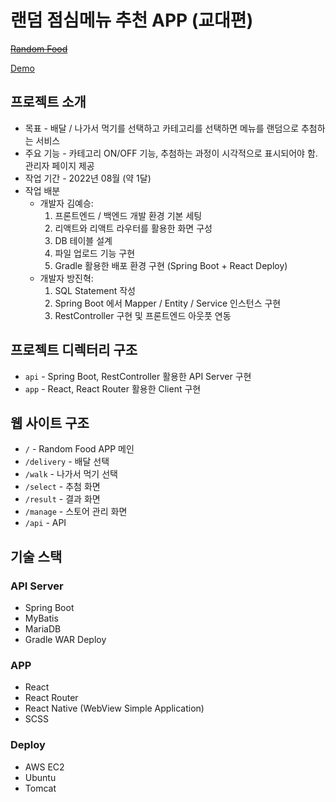 # 랜덤 점심메뉴 추천 APP (교대편)

~~[Random Food](https://random-food.webius.net)~~

[Demo](https://demo-random-food.webius.net)

## 프로젝트 소개
* 목표 - 배달 / 나가서 먹기를 선택하고 카테고리를 선택하면 메뉴를 랜덤으로 추첨하는 서비스  
* 주요 기능 - 카테고리 ON/OFF 기능, 추첨하는 과정이 시각적으로 표시되어야 함. 관리자 페이지 제공  
* 작업 기간 - 2022년 08월 (약 1달)
* 작업 배분
    - 개발자 김예승:
        1) 프론트엔드 / 백엔드 개발 환경 기본 세팅
        2) 리액트와 리액트 라우터를 활용한 화면 구성
        3) DB 테이블 설계
        4) 파일 업로드 기능 구현
        5) Gradle 활용한 배포 환경 구현 (Spring Boot + React Deploy)
    - 개발자 방진혁:
        1) SQL Statement 작성
        2) Spring Boot 에서 Mapper / Entity / Service 인스턴스 구현
        3) RestController 구현 및 프론트엔드 아웃풋 연동

## 프로젝트 디렉터리 구조
* `api` - Spring Boot, RestController 활용한 API Server 구현
* `app` - React, React Router 활용한 Client 구현

## 웹 사이트 구조
* `/` - Random Food APP 메인
* `/delivery` - 배달 선택
* `/walk` - 나가서 먹기 선택
* `/select` - 추첨 화면
* `/result` - 결과 화면
* `/manage` - 스토어 관리 화면
* `/api` - API

## 기술 스택

### API Server
* Spring Boot
* MyBatis
* MariaDB
* Gradle WAR Deploy

### APP
* React
* React Router
* React Native (WebView Simple Application)
* SCSS

### Deploy
* AWS EC2
* Ubuntu
* Tomcat